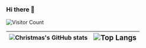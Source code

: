 ### Hi there 👋

<!--
**silence-tang/silence-tang** is a ✨ _special_ ✨ repository because its `README.md` (this file) appears on your GitHub profile.

Here are some ideas to get you started:

- 🔭 I’m currently working on ...
- 🌱 I’m currently learning ...
- 👯 I’m looking to collaborate on ...
- 🤔 I’m looking for help with ...
- 💬 Ask me about ...
- 📫 How to reach me: ...
- 😄 Pronouns: ...
- ⚡ Fun fact: ...
-->




![Visitor Count](https://profile-counter.glitch.me/silence-tang/count.svg)

| ![Christmas's GitHub stats](https://github-readme-stats.vercel.app/api?username=silence-tang&show_icons=true&theme=tokyonight&count_private=true) | <img src="https://github-readme-stats.vercel.app/api/top-langs/?username=silence-tang&layout=compact" alt="Top Langs" style="zoom:120%;" /> |
| :----------------------------------------------------------: | :----------------------------------------------------------: |

